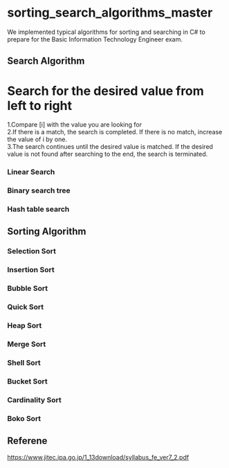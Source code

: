 # sorting_search_algorithms_master
We implemented typical algorithms for sorting and searching in C# to prepare for the Basic Information Technology Engineer exam.

## Search Algorithm
# Search for the desired value from left to right #  
1.Compare [i] with the value you are looking for  
2.If there is a match, the search is completed. If there is no match, increase the value of i by one.  
3.The search continues until the desired value is matched. If the desired value is not found after searching to the end, the search is terminated.  
  
### Linear Search  
### Binary search tree  
### Hash table search  


## Sorting Algorithm  
### Selection Sort  
### Insertion Sort  
### Bubble Sort  
### Quick Sort  
### Heap Sort  
### Merge Sort  
### Shell Sort  
### Bucket Sort  
### Cardinality Sort  
### Boko Sort  

## Referene
https://www.jitec.ipa.go.jp/1_13download/syllabus_fe_ver7_2.pdf
